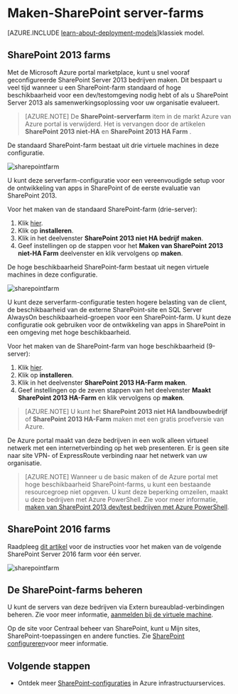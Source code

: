 <properties
    pageTitle="SharePoint server-farms maken | Microsoft Azure"
    description="Maak snel een nieuwe SharePoint 2013 of SharePoint 2016 farm in Azure."
    services="virtual-machines-windows"
    documentationCenter=""
    authors="JoeDavies-MSFT"
    manager="timlt"
    editor=""
    tags="azure-resource-manager"/>

<tags
    ms.service="virtual-machines-windows"
    ms.workload="infrastructure-services"
    ms.tgt_pltfrm="vm-windows"
    ms.devlang="na"
    ms.topic="article"
    ms.date="09/30/2016"
    ms.author="josephd"/>

# <a name="create-sharepoint-server-farms"></a>Maken-SharePoint server-farms

[AZURE.INCLUDE [learn-about-deployment-models](../../includes/learn-about-deployment-models-rm-include.md)]klassiek model.

## <a name="sharepoint-2013-farms"></a>SharePoint 2013 farms

Met de Microsoft Azure portal marketplace, kunt u snel vooraf geconfigureerde SharePoint Server 2013 bedrijven maken. Dit bespaart u veel tijd wanneer u een SharePoint-farm standaard of hoge beschikbaarheid voor een dev/testomgeving nodig hebt of als u SharePoint Server 2013 als samenwerkingsoplossing voor uw organisatie evalueert.

> [AZURE.NOTE] De **SharePoint-serverfarm** item in de markt Azure van Azure portal is verwijderd. Het is vervangen door de artikelen **SharePoint 2013 niet-HA** en **SharePoint 2013 HA Farm** .

De standaard SharePoint-farm bestaat uit drie virtuele machines in deze configuratie.

![sharepointfarm](./media/virtual-machines-windows-sharepoint-farm/Non-HAFarm.png)

U kunt deze serverfarm-configuratie voor een vereenvoudigde setup voor de ontwikkeling van apps in SharePoint of de eerste evaluatie van SharePoint 2013.

Voor het maken van de standaard SharePoint-farm (drie-server):

1. Klik [hier](https://azure.microsoft.com/marketplace/partners/sharepoint2013/sharepoint2013farmsharepoint2013-nonha/).
2. Klik op **installeren**.
3. Klik in het deelvenster **SharePoint 2013 niet HA bedrijf** **maken**.
4. Geef instellingen op de stappen voor het **Maken van SharePoint 2013 niet-HA Farm** deelvenster en klik vervolgens op **maken**.

De hoge beschikbaarheid SharePoint-farm bestaat uit negen virtuele machines in deze configuratie.

![sharepointfarm](./media/virtual-machines-windows-sharepoint-farm/HAFarm.png)

U kunt deze serverfarm-configuratie testen hogere belasting van de client, de beschikbaarheid van de externe SharePoint-site en SQL Server AlwaysOn beschikbaarheid-groepen voor een SharePoint-farm. U kunt deze configuratie ook gebruiken voor de ontwikkeling van apps in SharePoint in een omgeving met hoge beschikbaarheid.

Voor het maken van de SharePoint-farm van hoge beschikbaarheid (9-server):

1. Klik [hier](https://azure.microsoft.com/marketplace/partners/sharepoint2013/sharepoint2013farmsharepoint2013-ha/).
2. Klik op **installeren**.
3. Klik in het deelvenster **SharePoint 2013 HA-Farm** **maken**.
4. Geef instellingen op de zeven stappen van het deelvenster **Maakt SharePoint 2013 HA-Farm** en klik vervolgens op **maken**.

> [AZURE.NOTE] U kunt het **SharePoint 2013 niet HA landbouwbedrijf** of **SharePoint 2013 HA-Farm** maken met een gratis proefversie van Azure.

De Azure portal maakt van deze bedrijven in een wolk alleen virtueel netwerk met een internetverbinding op het web presenteren. Er is geen site naar site VPN- of ExpressRoute verbinding naar het netwerk van uw organisatie.

> [AZURE.NOTE] Wanneer u de basic maken of de Azure portal met hoge beschikbaarheid SharePoint-farms, u kunt een bestaande resourcegroep niet opgeven. U kunt deze beperking omzeilen, maakt u deze bedrijven met Azure PowerShell. Zie voor meer informatie, [maken van SharePoint 2013 dev/test bedrijven met Azure PowerShell](https://technet.microsoft.com/library/mt743093.aspx#powershell).

## <a name="sharepoint-2016-farms"></a>SharePoint 2016 farms

Raadpleeg [dit artikel](https://technet.microsoft.com/library/mt723354.aspx) voor de instructies voor het maken van de volgende SharePoint Server 2016 farm voor één server.

![sharepointfarm](./media/virtual-machines-windows-sharepoint-farm/SP2016Farm.png)

## <a name="managing-the-sharepoint-farms"></a>De SharePoint-farms beheren

U kunt de servers van deze bedrijven via Extern bureaublad-verbindingen beheren. Zie voor meer informatie, [aanmelden bij de virtuele machine](virtual-machines-windows-hero-tutorial.md#log-on-to-the-virtual-machine).

Op de site voor Centraal beheer van SharePoint, kunt u Mijn sites, SharePoint-toepassingen en andere functies. Zie [SharePoint configureren](http://technet.microsoft.com/library/ee836142.aspx)voor meer informatie.

## <a name="next-steps"></a>Volgende stappen

- Ontdek meer [SharePoint-configuraties](https://technet.microsoft.com/library/dn635309.aspx) in Azure infrastructuurservices.
